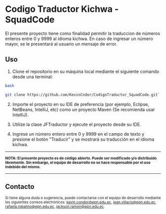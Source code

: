 # Codigo Traductor Kichwa - SquadCode
El presente proyecto tiene como finalidad permitir la traduccion de números enteros entre 0 y 9999 al idioma kichwa. En caso de ingresar un número mayor, se le presentará al usuario un mensaje de error.

## Uso

1. Clone el repositorio en su máquina local mediante el siguiente comando desde una terminal:


```bash
bash

git clone https://github.com/KevinCndor/CodigoTraductor_SquadCode.git`

```
2. Importe el proyecto en su IDE de preferencia (por ejemplo, Eclipse, NetBeans, IntelliJ, etc) como un proyecto Maven (Se recomienda usar IntelliJ).

3. Utilize la clase JFTraductor y ejecute el proyecto desde su IDE.

4. Ingrese un número entero entre 0 y 9999 en el campo de texto y presione el botón "Traducir" y se mostrará su traducción en el idioma kichwa.

---
<sub>**NOTA: El presente proyecto es de código abierto. Puede ser modificado y/o distribuido libremente. Sin embargo, el equipo de desarrollo no se hace responsable por el uso indebido del mismo.**</sub>

---

## Contacto
<sub>Si tiene alguna duda o sugerencia, puede contactarse con el equipo de desarrollo mediante los siguientes correos electrónicos: kevin.condor@epn.edu.ec, jean.villacis@epn.edu.ec, rafaela.robalino@epn.edu.ec, jackson.ramon@epn.edu.ec.</sub>
